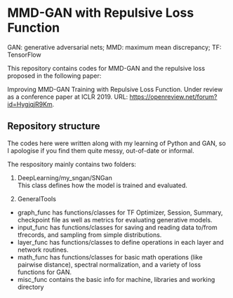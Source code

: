 # MMD-GAN with Repulsive Loss Function
GAN: generative adversarial nets; MMD: maximum mean discrepancy; TF: TensorFlow

This repository contains codes for MMD-GAN and the repulsive loss proposed in the following paper:

Improving MMD-GAN Training with Repulsive Loss Function.  Under review as a conference paper at ICLR 2019. URL: https://openreview.net/forum?id=HygjqjR9Km.

## Repository structure
The codes here were written along with my learning of Python and GAN, so I apologise if you find them quite messy, out-of-date or informal. 

The respository mainly contains two folders:
1. DeepLearning/my_sngan/SNGan \
This class defines how the model is trained and evaluated. 

2. GeneralTools
- graph_func has functions/classes for TF Optimizer, Session, Summary, checkpoint file as well as metrics for evaluating generative models.
- input_func has functions/classes for saving and reading data to/from tfrecords, and sampling from simple distributions.
- layer_func has functions/classes to define operations in each layer and network routines.
- math_func has functions/classes for basic math operations (like pairwise distance), spectral normalization, and a variety of loss functions for GAN.
- misc_func contains the basic info for machine, libraries and working directory
